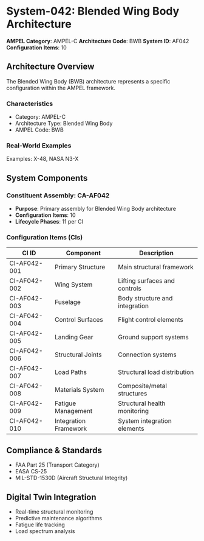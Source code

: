 # System-042: Blended Wing Body Architecture

**AMPEL Category**: AMPEL-C
**Architecture Code**: BWB
**System ID**: AF042
**Configuration Items**: 10

## Architecture Overview

The Blended Wing Body (BWB) architecture represents a specific configuration within the AMPEL framework.

### Characteristics
- Category: AMPEL-C
- Architecture Type: Blended Wing Body
- AMPEL Code: BWB

### Real-World Examples
Examples: X-48, NASA N3-X

## System Components

### Constituent Assembly: CA-AF042
- **Purpose**: Primary assembly for Blended Wing Body architecture
- **Configuration Items**: 10
- **Lifecycle Phases**: 11 per CI

### Configuration Items (CIs)

| CI ID | Component | Description |
|-------|-----------|-------------|
| CI-AF042-001 | Primary Structure | Main structural framework |
| CI-AF042-002 | Wing System | Lifting surfaces and controls |
| CI-AF042-003 | Fuselage | Body structure and integration |
| CI-AF042-004 | Control Surfaces | Flight control elements |
| CI-AF042-005 | Landing Gear | Ground support systems |
| CI-AF042-006 | Structural Joints | Connection systems |
| CI-AF042-007 | Load Paths | Structural load distribution |
| CI-AF042-008 | Materials System | Composite/metal structures |
| CI-AF042-009 | Fatigue Management | Structural health monitoring |
| CI-AF042-010 | Integration Framework | System integration elements |

## Compliance & Standards
- FAA Part 25 (Transport Category)
- EASA CS-25
- MIL-STD-1530D (Aircraft Structural Integrity)

## Digital Twin Integration
- Real-time structural monitoring
- Predictive maintenance algorithms
- Fatigue life tracking
- Load spectrum analysis
